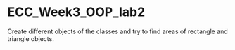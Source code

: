 # ECC_Week3_OOP_lab2
 Create different objects of the classes and try to find areas of rectangle and triangle objects.
